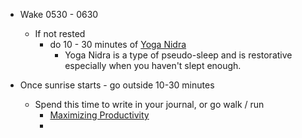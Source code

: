 
- Wake 0530 - 0630
	- If not rested
		- do 10 - 30 minutes of [Yoga Nidra](Yoga%20Nidra)  
			- Yoga Nidra is a type of pseudo-sleep and is restorative especially when you haven't slept enough. 


- Once sunrise starts - go outside 10-30 minutes
	- Spend this time to write in your journal, or go walk / run
		- [Maximizing Productivity](https://www.youtube.com/watch?v=aXvDEmo6uS4)
		- 